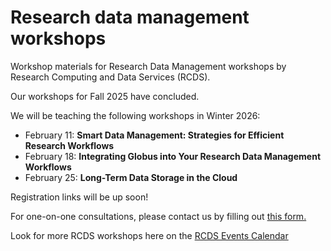 # Research data management workshops
Workshop materials for Research Data Management workshops by Research Computing and Data Services (RCDS).

Our workshops for Fall 2025 have concluded. 

We will be teaching the following workshops in Winter 2026:
- February 11: **Smart Data Management: Strategies for Efficient Research Workflows** 
- February 18: **Integrating Globus into Your Research Data Management Workflows**
- February 25: **Long-Term Data Storage in the Cloud**

Registration links will be up soon!

For one-on-one consultations, please contact us by filling out [this form.](https://services.northwestern.edu/TDClient/30/Portal/Requests/ServiceDet?ID=92)

Look for more RCDS workshops here on the [RCDS Events Calendar](https://planitpurple.northwestern.edu/calendar/4661)
